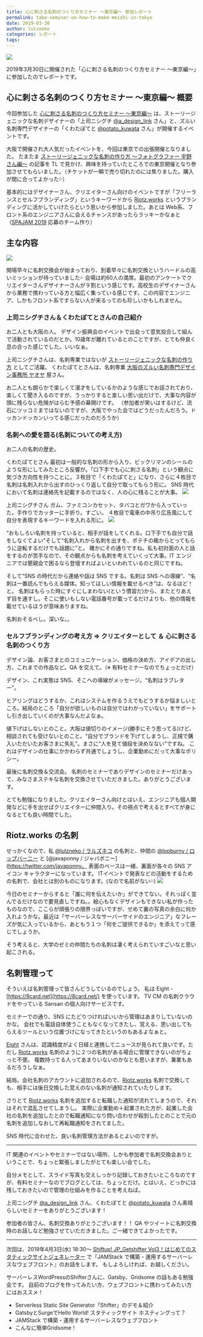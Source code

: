 ```yaml
---
title: 心に刺さる名刺のつくり方セミナー 〜東京編〜 参加レポート
permalink: take-seminar-on-how-to-make-meishi-in-tokyo
date: 2019-03-30
author: lulzneko
categories: レポート
tags:
---
```


![](/articles/assets/lulzneko/seminar/meishi/meishi.png)

2019年3月30日に開催された「心に刺さる名刺のつくり方セミナー 〜東京編〜」に参加したのでレポートです。


## 心に刺さる名刺のつくり方セミナー 〜東京編〜 概要
今回参加した [心に刺さる名刺のつくり方セミナー 〜東京編〜](https://meishi.peatix.com/) は、ストーリージェニックな名刺デザイナーの「上司ニシグチ [@a_design_link](https://twitter.com/a_design_link) さん」と、ズルい名刺専門デザイナーの「くわたぽてと [@potato_kuwata](https://twitter.com/potato_kuwata) さん」が開催するイベントです。

大阪で開催され大人気だったイベントを、今回は東京での出張開催となりました。
たまたま [ストーリージェニックな名刺の作り方 〜フォトグラファー 宇野さん編〜](https://note.mu/niguridesign/n/n677e2173c201) の記事を TL で見かけ、興味を持っていたところでの東京開催となり参加させてもらいました。（チケットが一瞬で売り切れたのには焦りました。購入が間に合ってよかった💦）

基本的にはデザイナーさん、クリエイターさん向けのイベントですが「フリーランスとセルフブランディング」というキーワードから [Riotz.works](https://riotz.works/) というブランディングに活かしていけたらという思いから参加しました。あとは Web系、フロント系のエンジニアさんに会えるチャンスがあったらラッキーかなぁと（[SPAJAM 2019](https://spajam.jp/) 応募のチーム作り）


## 主な内容
![](/articles/assets/lulzneko/seminar/meishi/01.jpg)

開場早々に名刺交換会が始まっており、到着早々に名刺交換というハードルの高いミッションが待っていました💦
会場は約60人の満席。最初のアンケートでクリエイターさんデザイナーさんが９割という感じです。高校生のデザイナーさんから業務で携わっている方と幅広く集っている感じです。この内容でエンジニア、しかもフロント系ですらない人が来るってのも珍しいかもしれません。


### 上司ニシグチさん＆くわたぽてとさんの自己紹介
お二人とも大阪の人。
デザイン振興会のイベントで出会って意気投合して組んで活動されているのだとか。10歳年が離れているとのことですが、とても仲良く息の合った感じでした。いいなぁ。

上司ニシグチさんは、名刺専業ではないが [ストーリージェニックな名刺の作り方](https://note.mu/niguridesign/m/m80774965c809) としてご活躍。
くわたぽてとさんは、名刺専業 [大阪のズルい名刺専門デザイン事務所 ヤオヤ](https://yaoya.biz/) 屋さん。

お二人とも朗らかで楽しくて漫才をしているかのような感じでお話されており、楽しくて聞き入るのですが、うっかりすると楽しい思い出だけで、大事な内容が頭に残らない危険がはらむ予感の幕開けです。
（参加者が笑いはするけど、流石にツッコミまではないのですが、大阪でやった会ではどうだったんだろう。ドッカンドッカンいってる感じだったのだろうか）


### 名刺への愛を語る(名刺についての考え方)
お二人の名刺の歴史。

くわたぽてとさん
最初は一般的な名刺の形から入り、ビックリマンのシールのような形にしてみたところ反響が。「口下手でも心に刺さる名刺」という観点に気づき方向性を持つことに。３枚目で「くわたぽてと」になり、さらに４枚目で名刺は名刺入れから出すのひっくり返して自分で取ってもらう形に。
SNS 時代において名刺は連絡先を記載するのではなく、人の心に残ることが大事。
![](/articles/assets/lulzneko/seminar/meishi/02.jpg)

上司ニシグチさん
ガム、ファミコンカセット、タバコとガワから入っていった。手作りでカッターに手折り。すごい。
４枚目で電車の中吊り広告風にして自分を表現するキーワードを入れる形に。
![](/articles/assets/lulzneko/seminar/meishi/03.jpg)

“おもしろい名刺を持っていると、相手が話をしてくれる。口下手でも自分で話をしなくてよい”そして“名刺入れから名刺を出すを、ポテチの箱からとってもらうに逆転するだけでも話題に”と。
確かにその通りですね。私も初対面の人と話をするのが苦手なので、その観点からも名刺を考えていくって大事。IT エンジニアでは懇親会で困るなら登壇すればよいといわれているのと同じですね。

そして“SNS の時代だから連絡や話は SNS でする。名刺は SNS への導線”、“名刺は一番読んでもらえる媒体。知ってほしい情報を載せるべき”は、なるほど！と。
名刺はもらった時にすぐにしまわない(という慣習だ)から、またとりあえず目を通すし。そこに使いもしない電話番号が載ってるだけよりも、他の情報を載せているほうが意味ありますね。

名刺おそるべし。深いな。。


### セルフブランディングの考え方 ⇒ クリエイターとして ＆ 心に刺さる名刺のつくり方
デザイン論、お客さまとのコミュニケーション、価格の決め方、アイデアの出し方、これまでの作品など。QA を交えて。（※ 有料セミナーなのでちょっとだけ）

デザイン、これ実態は SNS、そこへの導線がメッセージ。“名刺はラブレター”。

ヒアリングはどうするか、これはシステムを作るうえでもどうするか悩ましいところ。結局のところ「自分が欲しいものは自分ではわかっていない」をサポートし引き出していくのが大事なんだよなぁ。

値下げはしないとのこと。大阪は値切りのイメージ(勝手にそう思ってる)けど、相談されても受けないとのこと。“自分でブランドを下げてしまうし、正規で購入いただいたお客さまに失礼”。まさに“人を見て値段を決めなない”ですね。
これはデザインの仕事にかかわらず共通でしょうし、企業勤めにだって大事なポリシー。

最後に名刺交換＆交流会。
名刺のセミナーでありデザインのセミナーだけあって、みなさまステキな名刺を交換させていただきました。ありがとうございます。

とても勉強になりました。クリエイターさん向けとはいえ、エンジニアも個人開発などに手を出せばクリエイターに仲間入り。その視点で考えるとすべてが身になるとても良い時間でした。


## Riotz.works の名刺
せっかくなので、私 [@lulzneko / ラルズネコ](https://twitter.com/lulzneko) の名刺と、仲間の [@lopburny / ロップバーニー](https://twitter.com/lopburny) と [@javaponny / ジャバポニー](https://twitter.com/javaponny。
表面のベースは一緒、裏面が各々の SNS アイコン キャラクターになっています。
ITイベントで発表などの活動をするための名刺で、会社とは別のものになります。(なので名前がない💦)
![](/articles/assets/lulzneko/seminar/meishi/04.jpg)

今日のセミナーからすると「誰に何を伝えたいか」ができてない。それっぽく並んでるだけなので要見直しですね。。絵心もなくデザインもできない私が作ったものなので、ここらが頑張りの限界っぽいですが、せめて裏の写真の余白に何か入れようかな。最近は「サーバーレスなサーバーサイドのエンジニア」なフレーズが気に入っているから、あともう１つ「何をご提供できるか」を添えてって感じでしょうか。

そう考えると、大学のゼミの仲間たちの名刺は凄く考えられていすごいなと思い起こされる。


## 名刺管理って
そういえば名刺管理って皆さんどうしているのでしょう。
私は Eight - [https://8card.net](https://8card.net/) を使っています。
TV CM の名刺クラウドをやっている Sansan の個人向けサービスです。

セミナーでの通り、SNS にたどりつければいいから管理はあまりしていないのかな。
会社でも電話自体使うこともなくなってきたし、覚える、思い出してもらえるツールという位置づけになってきたというのもあるよなぁと。

[Eight](https://8card.net/) さんは、認識精度がよく日経と連携してニュースが見られて良いです。ただし [Riotz.works](https://riotz.works/) 名刺のように２つの名刺がある場合に管理できないのがちょっと不便。
複数持ってる人ってあまりいないのかなとも思いますが、兼業もあるだろうしなぁ。

結局。会社名刺のアカウントに追加されるので、[Riotz.works](https://riotz.works/) 名刺で交換しても、相手には後日交換した覚えのない名刺が通知されていたりします。

さりとて [Riotz.works](https://riotz.works/) 名刺を追加すると転職した通知が流れてしまうので、それはそれで混乱させてしまうし。
実際に企業勤め＋起業された方が、起業した会社の名刺を追加したとので転職通知になり問い合わせが殺到したとのことで元の名刺を追加しなおして再転職通知をされてました。

SNS 時代に合わせた、良い名刺管理方法があるとよいのですが。


----

IT 関連のイベントやセミナーではない場所、しかも参加者で名刺交換会ありということで、ちょっと緊張しましたがとても楽しい会でした。

自分メモとして、スライド写真も交えしっかり記録しておきたいところなのですが、有料セミナーなのでブログとしては、ちょっとだけ。とはいえ、どっかには残しておきたいので管理の仕組みを作ることを考えねば。

上司ニシグチ [@a_design_link](https://twitter.com/a_design_link) さん、くわたぽてと [@potato_kuwata](https://twitter.com/potato_kuwata) さん素晴らしいセミナーをありがとうございます！

参加者の皆さん、名刺交換ありがとうございます！！
QA やツイートに名刺交換時のお話しなど勉強させていただきました。ご一緒できてよかったです。


----

次回は、2019年4月3日(水) 18:30～ [Shiftup! JP_Getshifter Vol3！はじめてのスタティックサイトジェネレーター](https://eventregist.com/e/xiza3ieCWYFc?lang=ja_JP) で『JAMStack で構築・運用するサーバーレスなウェブフロント』のお話をします。 もしよろしければ、お越しください。

サーバーレスWordPressのShifterさんに、Gatsby、Gridsome の話もある勉強会です。
自前のブログを作ってみたい方、ウェブフロントに携わってみたい方にはおススメ！
- Serverless Static Site Generator「Shifter」のデモ＆紹介
- GatsbyとSurgeでHello World! スタティックサイト ホスティングって？
- JAMStack で構築・運用するサーバーレスなウェブフロント
- こんなに簡単Gridsome！
